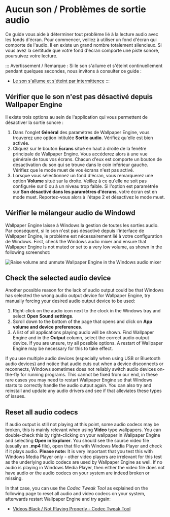 # Aucun son / Problèmes de sortie audio
Ce guide vous aide à déterminer tout problème lié à la lecture audio avec les fonds d'écran. Pour commencer, veillez à utiliser un fond d'écran qui comporte de l'audio. Il en existe un grand nombre totalement silencieux. Si vous avez la certitude que votre fond d'écran comporte une piste sonore, poursuivez votre lecture.

::: Avertissement / Remarque : Si le son s'allume et s'éteint continuellement pendant quelques secondes, nous invitons à consulter ce guide :

* [Le son s'allume et s'éteint par intermittence](/audio/intermittent)
:::

## Vérifier que le son n'est pas désactivé depuis Wallpaper Engine
Il existe trois options au sein de l'application qui vous permettent de désactiver la sortie sonore :

1. Dans l'onglet **Général** des paramètres de Wallpaper Engine, vous trouverez une option intitulée **Sortie audio**. Vérifiez qu'elle est bien activée.
2. Cliquez sur le bouton **Écrans** situé en haut à droite de la fenêtre principale de Wallpaper Engine. Vous accéderez alors à une vue générale de tous vos écrans. Chacun d'eux est comporte un bouton de désactivation du son qui se trouve dans le coin inférieur gauche. Vérifiez que le mode muet de vos écrans n'est pas activé.
3. Lorsque vous sélectionnez un fond d'écran, vous remarquerez une option **Volume** situé sur la droite. Veillez à ce qu'elle ne soit pas configurée sur 0 ou à un niveau trop faible. Si l'option est paramétrée sur **Son désactivé dans les paramètres d'écrans**, votre écran est en mode muet. Reportez-vous alors à l'étape 2 et désactivez le mode muet.

## Vérifier le mélangeur audio de Windowd
Wallpaper Engine laisse à Windows la gestion de toutes les sorties audio. Par conséquent, si le son n'est pas désactivé depuis l'interface de Wallpaper Engine, le problème est nécessairement lié à votre configuration de Windows. First, check the Windows audio mixer and ensure that Wallpaper Engine is not muted or set to a very low volume, as shown in the following screenshot:

![Raise volume and unmute Wallpaper Engine in the Windows audio mixer](./audiomixer.png)

## Check the selected audio device
Another possible reason for the lack of audio output could be that Windows has selected the wrong audio output device for Wallpaper Engine, try manually forcing your desired audio output device to be used:

1. Right-click on the audio icon next to the clock in the Windows tray and select **Open Sound settings**.
2. Scroll down to the bottom of the page that opens and click on **App volume and device preferences**.
3. A list of all applications playing audio will be shown. Find Wallpaper Engine and in the **Output** column, select the correct audio output device. If you are unsure, try all possible options. A restart of Wallpaper Engine may be necessary for this to take effect.

If you use multiple audio devices (especially when using USB or Bluetooth audio devices) and notice that audio cuts out when a device disconnects or reconnects, Windows sometimes does not reliably switch audio devices on-the-fly for running programs. This cannot be fixed from our end, in these rare cases you may need to restart Wallpaper Engine so that Windows starts to correctly handle the audio output again. You can also try and reinstall and update any audio drivers and see if that alleviates these types of issues.

## Reset all audio codecs

If audio output is still not playing at this point, some audio codecs may be broken, this is mainly relevant when using **Video** type wallpapers. You can double-check this by right-clicking on your wallpaper in Wallpaper Engine and selecting **Open in Explorer**. You should see the source video file (usually an **.mp4** file), open that file with Windows Media Player and check if it plays audio. **Please note:** It is very important that you test this with Windows Media Player only - other video players are irrelevant for this test as the underlying audio codecs are used by Wallpaper Engine as well. If no audio is playing in Windows Media Player, then either the video file does not have audio or the audio codecs on your system are indeed broken or missing.

In that case, you can use the *Codec Tweak Tool* as explained on the following page to reset all audio and video codecs on your system, afterwards restart Wallpaper Engine and try again:

* [Videos Black / Not Playing Properly - Codec Tweak Tool](noshow/notplaying.html#codec-tweak-tool)

